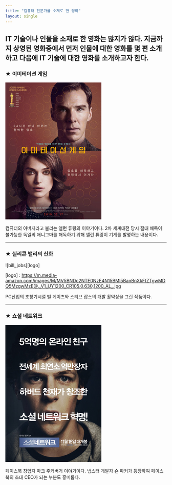 ```yaml
---
title: "컴퓨터 전문가를 소재로 한 영화"
layout: single
---
```


IT 기술이나 인물을 소재로 한 영화는 많지가 않다. 지금까지 상영된 영화중에서 먼저 인물에 대한 영화를 몇 편 소개하고 다음에 IT 기술에 대한 영화를 소개하고자 한다.
---
### ★ 이미테이션 게임
![allen](/assets/images/allen.png)

컴퓨터의 아버지라고 불리는 앨런 튜링의 이야기이다.  2차 세계대전 당시 절대 해독이 불가능한 독일의 애니그마를 해독하기 위해 앨런 튜링이 기계를 발명하는 내용이다.


---
### ★ 실리콘 밸리의 신화
![bill_jobs][logo]  

[logo] : https://m.media-amazon.com/images/M/MV5BNDc2NTE0NzE4N15BMl5BanBnXkFtZTgwMDQ5MzgwMzE@._V1_UY1200_CR105,0,630,1200_AL_.jpg  

PC산업의 초창기시절 빌 게이츠와 스티브 잡스의 개발 활약상을 그린 작품이다.


---
### ★ 쇼셜 네트워크
![mark](/assets/images/mark.png "영화 홈페이지를 방문해 보세요")

페이스북 창업자 마크 주커버거 이야기이다. 냅스터 개발자 숀 파커가 등장하여 페이스북의 초대 CEO가 되는 부분도 흥미롭다.
